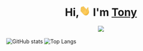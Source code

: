 # <h1 align="center">Hi,<img src="https://raw.githubusercontent.com/ABSphreak/ABSphreak/master/gifs/Hi.gif" width="30px" /> I'm <a href="https://tonynguyenit18.github.io/">Tony<a></h1>
<p align="center">
    <img width="200" src="https://github.com/tonynguyenit18/tonynguyenit18/static/code-guy.jpeg">
</p>

![GitHub stats](https://github-readme-stats.vercel.app/api?username=tonynguyenit18&show_icons=true&count_private=true&include_all_commits=true)
![Top Langs](https://github-readme-stats.vercel.app/api/top-langs/?username=tonynguyenit18&layout=compact)